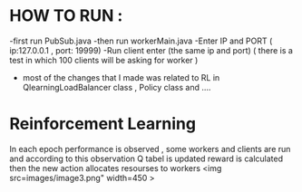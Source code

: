 # HOW TO RUN :
  -first run PubSub.java
  -then run workerMain.java
  -Enter IP and PORT ( ip:127.0.0.1 , port: 19999)
  -Run client enter (the same ip and port)
  ( there is a test in which 100 clients will be asking for worker )
  - most of the changes that I made was related to RL in QlearningLoadBalancer class , Policy class and  ....
# Reinforcement Learning
In each epoch performance is observed , some workers and clients are run and
according to this observation Q tabel is updated reward is calculated then the new action allocates resourses to workers
<img src=images/image3.png" width=450 > 
